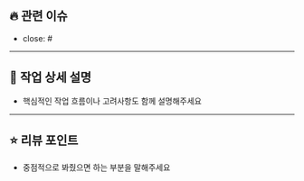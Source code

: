 ## 🔥 관련 이슈

- close: #

---

## 📝 작업 상세 설명
- 핵심적인 작업 흐름이나 고려사항도 함께 설명해주세요

---

## ⭐ 리뷰 포인트
- 중점적으로 봐줬으면 하는 부분을 말해주세요

